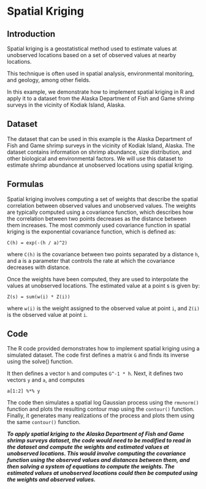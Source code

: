 # Spatial Kriging

## Introduction
Spatial kriging is a geostatistical method used to estimate values at unobserved locations based on a set of observed values at nearby locations.

This technique is often used in spatial analysis, environmental monitoring, and geology, among other fields. 

In this example, we demonstrate how to implement spatial kriging in R and apply it to a dataset from the Alaska Department of Fish and Game shrimp surveys in the vicinity of Kodiak Island, Alaska.

## Dataset
The dataset that can be used in this example is the Alaska Department of Fish and Game shrimp surveys in the vicinity of Kodiak Island, Alaska. The dataset contains information on shrimp abundance, size distribution, and other biological and environmental factors. We will use this dataset to estimate shrimp abundance at unobserved locations using spatial kriging.

## Formulas

Spatial kriging involves computing a set of weights that describe the spatial correlation between observed values and unobserved values. The weights are typically computed using a covariance function, which describes how the correlation between two points decreases as the distance between them increases. The most commonly used covariance function in spatial kriging is the exponential covariance function, which is defined as:

```shell
C(h) = exp(-(h / a)^2)
```
where ```C(h)``` is the covariance between two points separated by a distance ```h```, and a is a parameter that controls the rate at which the covariance decreases with distance.

Once the weights have been computed, they are used to interpolate the values at unobserved locations. The estimated value at a point s is given by:

```shell
Z(s) = sum(w(i) * Z(i))
```

where ```w(i)``` is the weight assigned to the observed value at point ```i```, and ```Z(i)``` is the observed value at point ```i```.

## Code
The R code provided demonstrates how to implement spatial kriging using a simulated dataset. 
The code first defines a matrix ```G``` and finds its inverse using the solve() function.

It then defines a vector ```h``` and computes
```G^-1 * h```. Next, it defines two vectors ```y``` and ```a```, and computes 
```shell
a[1:2] %*% y
```

The code then simulates a spatial log Gaussian process using the 
```rmvnorm()``` function and plots the resulting contour map using the ```contour()``` function. Finally, it generates many realizations of the process and plots them using the same ```contour()``` function.

***To apply spatial kriging to the Alaska Department of Fish and Game shrimp surveys dataset, the code would need to be modified to read in the dataset and compute the weights and estimated values at unobserved locations. This would involve computing the covariance function using the observed values and distances between them, and then solving a system of equations to compute the weights. The estimated values at unobserved locations could then be computed using the weights and observed values.***